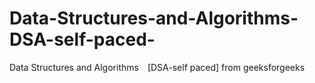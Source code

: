 # Data-Structures-and-Algorithms-DSA-self-paced-
Data Structures and Algorithms [DSA-self paced] from geeksforgeeks
